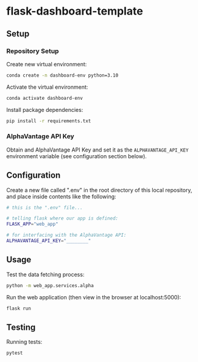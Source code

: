 # flask-dashboard-template

## Setup

### Repository Setup

Create new virtual environment:

```sh
conda create -n dashboard-env python=3.10
```

Activate the virtual environment:

```sh
conda activate dashboard-env
```

Install package dependencies:

```sh
pip install -r requirements.txt
```

### AlphaVantage API Key

Obtain and AlphaVantage API Key and set it as the `ALPHAVANTAGE_API_KEY` environment variable (see configuration section below).


## Configuration

Create a new file called ".env" in the root directory of this local repository, and place inside contents like the following:


```sh
# this is the ".env" file...

# telling flask where our app is defined:
FLASK_APP="web_app"

# for interfacing with the AlphaVantage API:
ALPHAVANTAGE_API_KEY="________"
```

## Usage

Test the data fetching process:

```sh
python -m web_app.services.alpha
```

Run the web application (then view in the browser at localhost:5000):

```sh
flask run
```

## Testing

Running tests:

```sh
pytest
```
